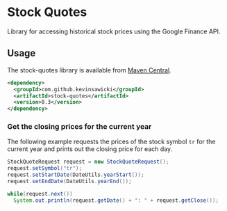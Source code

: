 # Stock Quotes

Library for accessing historical stock prices using the Google Finance API.

## Usage

The stock-quotes library is available from [Maven Central](http://search.maven.org/#search%7Cgav%7C1%7Cg%3A%22com.github.kevinsawicki%22%20AND%20a%3A%22stock-quotes%22).

```xml
<dependency>
  <groupId>com.github.kevinsawicki</groupId>
  <artifactId>stock-quotes</artifactId>
  <version>0.3</version>
</dependency> 
```

### Get the closing prices for the current year

The following example requests the prices of the stock symbol `tr` for the
current year and prints out the closing price for each day.

```java
StockQuoteRequest request = new StockQuoteRequest();
request.setSymbol("tr");
request.setStartDate(DateUtils.yearStart());
request.setEndDate(DateUtils.yearEnd());

while(request.next())
  System.out.println(request.getDate() + ": " + request.getClose());
```

